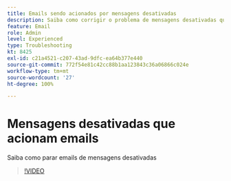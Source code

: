 ```yaml
---
title: Emails sendo acionados por mensagens desativadas
description: Saiba como corrigir o problema de mensagens desativadas que acionam emails
feature: Email
role: Admin
level: Experienced
type: Troubleshooting
kt: 8425
exl-id: c21a4521-c207-43ad-9dfc-ea64b377e440
source-git-commit: 772f54e81c42cc88b1aa123843c36a06866c024e
workflow-type: tm+mt
source-wordcount: '27'
ht-degree: 100%

---
```


# Mensagens desativadas que acionam emails

Saiba como parar emails de mensagens desativadas
>[!VIDEO](https://video.tv.adobe.com/v/335981?quality=12)
